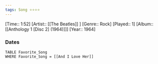 ```yaml
---
tags: Song ⭐⭐⭐⭐ 
---
```

[Time:: 1:52]
[Artist:: [[The Beatles]] ]
[Genre:: Rock]
[Played:: 1]
[Album:: [[Anthology 1 [Disc 2] (1964)]]]
[Year:: 1964]
### Dates
````dataview
TABLE Favorite_Song
WHERE Favorite_Song = [[And I Love Her]]
````